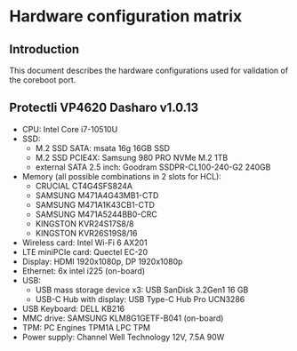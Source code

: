 # Hardware configuration matrix

## Introduction

This document describes the hardware configurations used for validation of the
coreboot port.

## Protectli VP4620 Dasharo v1.0.13

- CPU: Intel Core i7-10510U
- SSD:
    - M.2 SSD SATA: msata 16g 16GB SSD
    - M.2 SSD PCIE4X: Samsung 980 PRO NVMe M.2 1TB
    - external SATA 2.5 inch: Goodram SSDPR-CL100-240-G2 240GB
- Memory (all possible combinations in 2 slots for HCL):
    - CRUCIAL CT4G4SFS824A
    - SAMSUNG M471A4G43MB1-CTD
    - SAMSUNG M471A1K43CB1-CTD
    - SAMSUNG M471A5244BB0-CRC
    - KINGSTON KVR24S17S8/8
    - KINGSTON KVR26S19S8/16
- Wireless card: Intel Wi-Fi 6 AX201
- LTE miniPCIe card: Quectel EC-20
- Display: HDMI 1920x1080p, DP 1920x1080p
- Ethernet: 6x intel i225 (on-board)
- USB:
    - USB mass storage device x3: USB SanDisk 3.2Gen1 16 GB
    - USB-C Hub with display: USB Type-C Hub Pro UCN3286
- USB Keyboard: DELL KB216
- MMC drive: SAMSUNG KLM8G1GETF-B041 (on-board)
- TPM: PC Engines TPM1A LPC TPM
- Power supply: Channel Well Technology 12V, 7.5A 90W
